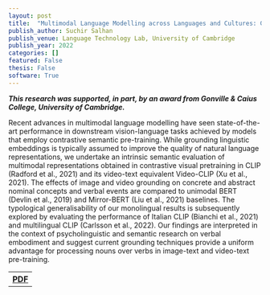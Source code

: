 ```yaml
---
layout: post
title:  "Multimodal Language Modelling across Languages and Cultures: Grounding Strategies for Concepts and Events"
publish_author: Suchir Salhan
publish_venue: Language Technology Lab, University of Cambridge
publish_year: 2022
categories: []
featured: False
thesis: False
software: True
---
```


<b><i>This research was supported, in part, by an award from Gonville & Caius College, University of Cambridge.</i></b>

Recent advances in multimodal language modelling have seen state-of-the-art performance in downstream vision-language tasks achieved by models that employ contrastive semantic pre-training. While grounding linguistic embeddings is typically assumed to improve the quality of natural language representations, we undertake an intrinsic semantic evaluation of multimodal representations obtained in contrastive visual pretraining in CLIP (Radford et al., 2021) and its video-text equivalent Video-CLIP (Xu et al., 2021). The effects of image and video grounding on concrete and abstract nominal concepts and verbal events are compared to unimodal BERT (Devlin et al., 2019) and Mirror-BERT (Liu et al., 2021) baselines. The typological generalisability of our monolingual results is subsequently explored by evaluating the performance of Italian CLIP (Bianchi et al., 2021) and multilingual CLIP (Carlsson et al., 2022). Our findings are interpreted in the context of psycholinguistic and semantic research on verbal embodiment and suggest current grounding techniques provide a uniform advantage for processing nouns over verbs in image-text and video-text pre-training.


<table style="width:80%">
  <tr>
    <th><a href="{{site.baseurl}}/assets/papers/CollierLiu.pdf" class="btn btn-dark text-white px-5 btn-lg">PDF</a></th>
  </tr>
</table>

